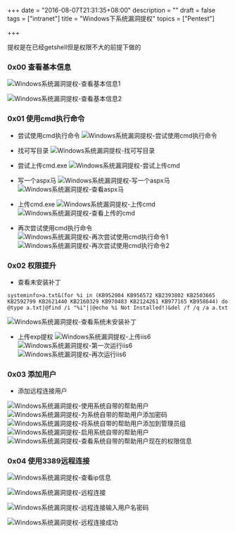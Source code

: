 +++
date = "2016-08-07T21:31:35+08:00"
description = ""
draft = false
tags = ["intranet"]
title = "Windows下系统漏洞提权"
topics = ["Pentest"]

+++

提权是在已经getshell但是权限不大的前提下做的

### 0x00 查看基本信息
![Windows系统漏洞提权-查看基本信息1](/img/post/privilge_escalation_win_view_msg1.png)

![Windows系统漏洞提权-查看基本信息2](/img/post/privilge_escalation_win_view_msg2.png)

### 0x01 使用cmd执行命令
* 尝试使用cmd执行命令
![Windows系统漏洞提权-尝试使用cmd执行命令](/img/post/privilge_escalation_win_try_use_cmd.png)

* 找可写目录
![Windows系统漏洞提权-找可写目录](/img/post/privilge_escalation_win_find_wirteable_dir.png)

* 尝试上传cmd.exe
![Windows系统漏洞提权-尝试上传cmd](/img/post/privilge_escalation_win_try_upload_cmd.png)

* 写一个aspx马
![Windows系统漏洞提权-写一个aspx马](/img/post/privilge_escalation_win_write_aspx.png)
![Windows系统漏洞提权-查看aspx马](/img/post/privilge_escalation_win_view_aspx.png)

* 上传cmd.exe
![Windows系统漏洞提权-上传cmd](/img/post/privilge_escalation_win_upload_cmd.png)
![Windows系统漏洞提权-查看上传的cmd](/img/post/privilge_escalation_win_view_cmd.png)

* 再次尝试使用cmd执行命令
![Windows系统漏洞提权-再次尝试使用cmd执行命令1](/img/post/privilge_escalation_win_try_use_cmd_again1.png)
![Windows系统漏洞提权-再次尝试使用cmd执行命令2](/img/post/privilge_escalation_win_try_use_cmd_again2.png)

### 0x02 权限提升
* 查看未安装补丁
```  
systeminfo>a.txt&(for %i in (KB952004 KB956572 KB2393802 KB2503665 KB2592799 KB2621440 KB2160329 KB970483 KB2124261 KB977165 KB958644) do @type a.txt|@find /i "%i"||@echo %i Not Installed!)&del /f /q /a a.txt
```
![Windows系统漏洞提权-查看系统未安装补丁](/img/post/privilge_escalation_win_view_patch.png)

* 上传exp提权
![Windows系统漏洞提权-上传iis6](/img/post/privilge_escalation_win_upload_iis6.png)
![Windows系统漏洞提权-第一次运行iis6](/img/post/privilge_escalation_win_run_iis6_1.png)
![Windows系统漏洞提权-再次运行iis6](/img/post/privilge_escalation_win_run_iis6_2.png)

### 0x03 添加用户
* 添加远程连接用户

![Windows系统漏洞提权-使用系统自带的帮助用户](/img/post/privilge_escalation_win_use_sys_help_user.png)
![Windows系统漏洞提权-为系统自带的帮助用户添加密码](/img/post/privilge_escalation_win_sys_help_user_add_pwd.png)
![Windows系统漏洞提权-将系统自带的帮助用户添加到管理员组](/img/post/privilge_escalation_win_sys_help_user_add_administrators.png)
![Windows系统漏洞提权-启用系统自带的帮助用户](/img/post/privilge_escalation_win_active_sys_help_user.png)
![Windows系统漏洞提权-查看系统自带的帮助用户现在的权限信息](/img/post/privilge_escalation_win_view_sys_help_user.png)

### 0x04 使用3389远程连接
![Windows系统漏洞提权-查看ip信息](/img/post/privilge_escalation_win_view_ip.png)

![Windows系统漏洞提权-远程连接](/img/post/privilge_escalation_win_remote_connection.png)

![Windows系统漏洞提权-远程连接输入用户名密码](/img/post/privilge_escalation_win_remote_connection_input_pwd.png)

![Windows系统漏洞提权-远程连接成功](/img/post/privilge_escalation_win_remote_connection_success.png)

